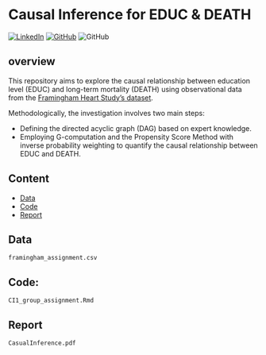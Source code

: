 ﻿# Causal Inference for EDUC & DEATH
[![LinkedIn](https://img.shields.io/badge/-LinkedIn-black.svg?style=for-the-badge&logo=linkedin&colorB=555)](https://www.linkedin.com/in/yufang-w-1295881b5/) [![GitHub](https://img.shields.io/badge/GitHub-100000?style=for-the-badge&logo=github&logoColor=white&colorB=555)](https://github.com/Yufanggg) <img alt="GitHub" src="https://img.shields.io/github/license/bopith/UnicornCompanies?style=for-the-badge"> 

## overview
This repository aims to explore the causal relationship between education level (EDUC) and long-term mortality (DEATH) using observational data from the [Framingham Heart Study’s dataset](https://www.kaggle.com/datasets/aasheesh200/framingham-heart-study-dataset).

Methodologically, the investigation involves two main steps:

- Defining the directed acyclic graph (DAG) based on expert knowledge.
- Employing G-computation and the Propensity Score Method with inverse probability weighting to quantify the causal relationship between EDUC and DEATH.

## Content

- [Data](#data)
- [Code](#code)
- [Report](#report)

## Data
`framingham_assignment.csv`

## Code:
`CI1_group_assignment.Rmd`

## Report
`CasualInference.pdf`





